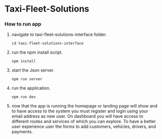 # Taxi-Fleet-Solutions

### How to run app

1. navigate to taxi-fleet-solutions-interface folder.

   `cd taxi-fleet-solutions-interface`

2. run the npm install script.

   `npm install`

3. start the Json server.

   `npm run server`

4. run the application.

   `npm run dev`

5. now that the app is running the homepage or landing page will show and to have access to the system you must register and login using your email address as new user. On dashboard you will have access to different routes and services of which you can explore. To have a better user experience user the forms to add customers, vehicles, drivers, and payments.
